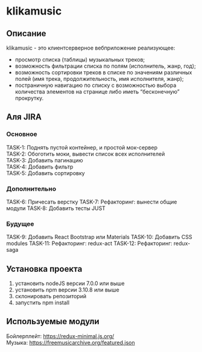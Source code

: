 # klikamusic
## Описание
klikamusic - это клиент­серверное веб­приложение реализующее:  

* просмотр списка (таблицы) музыкальных треков;
* возможность фильтрации списка по полям (исполнитель, жанр, год);
* возможность сортировки треков в списке по значениям различных полей (имя трека, продолжительность, имя исполнителя, жанр);
* постраничную навигацию по списку с возможностью выбора количества элементов на странице либо иметь “бесконечную” прокрутку.

## Аля JIRA
### Основное
TASK-1: Поднять пустой контейнер, и простой мок-сервер  
TASK-2: Обоготить моки, вывести список всех исполнителей  
TASK-3: Добавить пагинацию  
TASK-4: Добавить фильтр  
TASK-5: Добавить сортировку  

### Дополнительно
TASK-6: Причесать верстку
TASK-7: Рефакторинг: вынести общие модули
TASK-8: Добавить тесты JUST

### Будущее
TASK-9: Добавить React Bootstrap или Materials
TASK-10: Добавить CSS modules
TASK-11: Рефакторинг: redux-act
TASK-12: Рефакторинг: redux-saga



## Установка проекта
1. установить nodeJS версии 7.0.0 или выше
2. установить npm версии 3.10.8 или выше
3. склонировать репозиторий
4. запустить npm install

## Используемые модули
Бойлерплейт: https://redux-minimal.js.org/  
Музыка: https://freemusicarchive.org/featured.json


